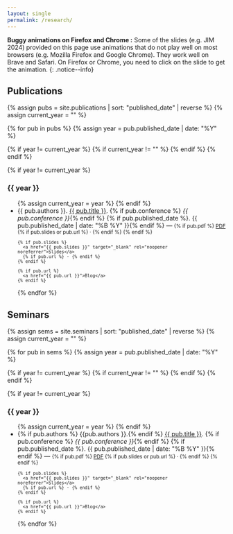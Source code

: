 ```yaml
---
layout: single
permalink: /research/
---
```


**Buggy animations on Firefox and Chrome :** Some of the slides (e.g. JIM 2024) provided on this page use animations that do not play well on most browsers (e.g. Mozilla Firefox and Google Chrome). They work well on Brave and Safari. On Firefox or Chrome, you need to click on the slide to get the animation.
{: .notice--info}

## Publications

{% assign pubs = site.publications | sort: "published_date" | reverse %}
{% assign current_year = "" %}


{% for pub in pubs %}
  {% assign year = pub.published_date | date: "%Y" %}

  {% if year != current_year %}
    {% if current_year != "" %}
      </ul>
    {% endif %}
  {% endif %}

  {% if year != current_year %}
  <h3>{{ year }}</h3>
  <ul>
  {% assign current_year = year %}
  {% endif %}

<li>
  {{ pub.authors }}.
  <a href="{{ pub.pdf }}">{{ pub.title }}</a>.
  {% if pub.conference %} <em>{{ pub.conference }}</em>{% endif %}
  {% if pub.published_date %}. {{ pub.published_date | date: "%B %Y" }}{% endif %}
  —
  <small>
    {% if pub.pdf %}
      <a href="{{ pub.pdf }}" target="_blank" rel="noopener noreferrer">PDF</a>
      {% if pub.slides or pub.url %} · {% endif %}
    {% endif %}

    {% if pub.slides %}
      <a href="{{ pub.slides }}" target="_blank" rel="noopener noreferrer">Slides</a>
      {% if pub.url %} · {% endif %}
    {% endif %}

    {% if pub.url %}
      <a href="{{ pub.url }}">Blog</a>
    {% endif %}
  </small>
  <!-- </div> -->
</li>

{% endfor %}
</ul>

## Seminars

{% assign sems = site.seminars | sort: "published_date" | reverse %}
{% assign current_year = "" %}


{% for pub in sems %}
  {% assign year = pub.published_date | date: "%Y" %}

  {% if year != current_year %}
    {% if current_year != "" %}
      </ul>
    {% endif %}
  {% endif %}

  {% if year != current_year %}
  <h3>{{ year }}</h3>
  <ul>
  {% assign current_year = year %}
  {% endif %}

<li>
  {% if pub.authors %} {{pub.authors }}.{% endif %}
  <a href="{{ pub.slides }}">{{ pub.title }}</a>.
  {% if pub.conference %} <em>{{ pub.conference }}</em>{% endif %}
  {% if pub.published_date %}. {{ pub.published_date | date: "%B %Y" }}{% endif %}
  —
  <small>
    {% if pub.pdf %}
      <a href="{{ pub.pdf }}" target="_blank" rel="noopener noreferrer">PDF</a>
      {% if pub.slides or pub.url %} · {% endif %}
    {% endif %}

    {% if pub.slides %}
      <a href="{{ pub.slides }}" target="_blank" rel="noopener noreferrer">Slides</a>
      {% if pub.url %} · {% endif %}
    {% endif %}

    {% if pub.url %}
      <a href="{{ pub.url }}">Blog</a>
    {% endif %}
  </small>
  <!-- </div> -->
</li>

{% endfor %}
</ul>

